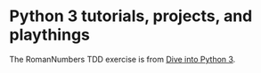 # Python 3 tutorials, projects, and playthings  

The RomanNumbers TDD exercise is from [Dive into Python 3](http://histo.ucsf.edu/BMS270/diveintopython3-r802.pdf#page=230).
